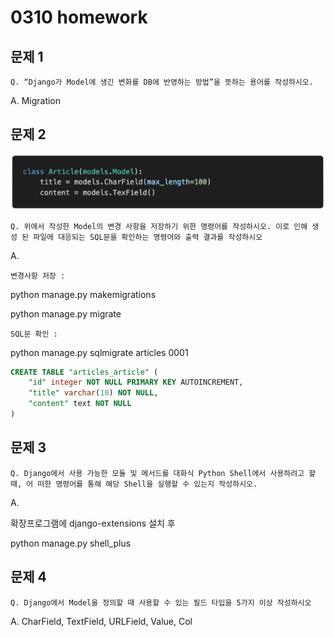 # 0310 homework

## 문제 1

`Q. “Django가 Model에 생긴 변화를 DB에 반영하는 방법”을 뜻하는 용어를 작성하시오.`

A. Migration



## 문제 2

![image-20210310215755901](0310_hw.assets/image-20210310215755901.png)

`Q. 위에서 작성한 Model의 변경 사항을 저장하기 위한 명령어를 작성하시오. 이로 인해 생성 된 파일에 대응되는 SQL문을 확인하는 명령어와 출력 결과를 작성하시오`

A.

`변경사항 저장 : `

python manage.py makemigrations

python manage.py migrate

`SQL문 확인 : `

python manage.py sqlmigrate articles 0001

```sql
CREATE TABLE "articles_article" (
	"id" integer NOT NULL PRIMARY KEY AUTOINCREMENT, 
	"title" varchar(10) NOT NULL, 
	"content" text NOT NULL
)
```



## 문제 3

`Q. Django에서 사용 가능한 모듈 및 메서드를 대화식 Python Shell에서 사용하려고 할 때, 어 떠한 명령어를 통해 해당 Shell을 실행할 수 있는지 작성하시오.`

A. 

확장프로그램에 django-extensions 설치 후

python manage.py shell_plus



## 문제 4

`Q. Django에서 Model을 정의할 때 사용할 수 있는 필드 타입을 5가지 이상 작성하시오`

A. CharField, TextField, URLField, Value, Col